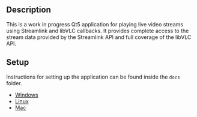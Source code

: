 ## Description
This is a work in progress Qt5 application for playing live video streams
using Streamlink and libVLC callbacks. It provides complete access to the stream
data provided by the Streamlink API and full coverage of the libVLC API.

## Setup
Instructions for setting up the application can be found inside the `docs` folder.
* [Windows](docs/setup_windows.md)
* [Linux](docs/setup_linux.md)
* [Mac](docs/setup_macos.md)
